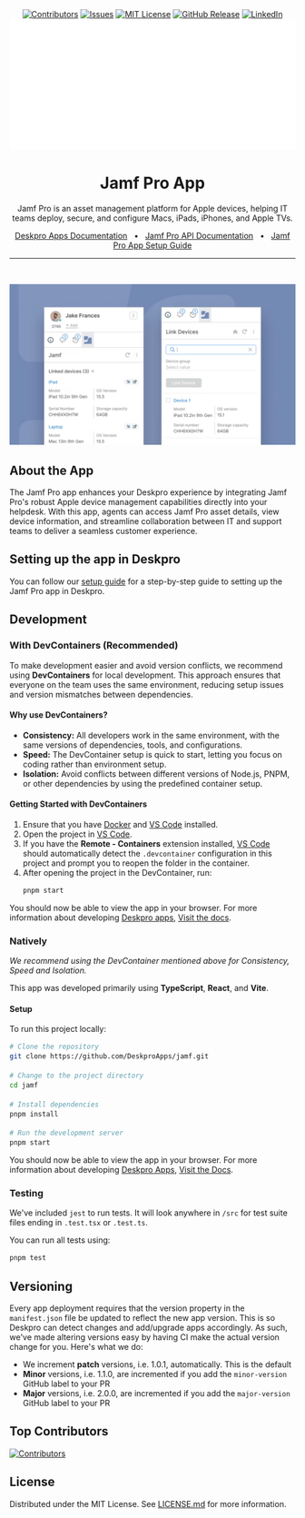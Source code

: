 <div align='center'>
  <a target='_blank' href=''><img src='https://img.shields.io/github/contributors/deskproapps/jamf.svg?style=for-the-badge' alt='Contributors' /></a>
  <a target='_blank' href='https://github.com/deskproapps/jamf/issues'><img src='https://img.shields.io/github/issues/deskproapps/jamf.svg?style=for-the-badge' alt='Issues' /></a>
  <a target='_blank' href='https://github.com/deskproapps/jamf/blob/master/LICENSE.md'><img src='https://img.shields.io/github/license/deskproapps/jamf.svg?style=for-the-badge' alt='MIT License' /></a>
  <a target='_blank' href='https://github.com/deskproapps/jamf/releases'><img src='https://img.shields.io/github/v/release/deskproapps/jamf?style=for-the-badge' alt='GitHub Release' /></a>
  <a target='_blank' href='https://www.linkedin.com/company/deskpro'><img src='https://img.shields.io/badge/-LinkedIn-black.svg?style=for-the-badge&logo=linkedin&colorB=555' alt='LinkedIn' /></a>
  <img src='readme.svg' />
</div>

<div align='center'>
  <h1>Jamf Pro App</h1>
  <p>Jamf Pro is an asset management platform for Apple devices, helping IT teams deploy, secure, and configure Macs, iPads, iPhones, and Apple TVs.</p>
  <a href='https://support.deskpro.com/ga/guides/developers/anatomy-of-an-app' target='_blank'>Deskpro Apps Documentation</a>
  <span>&nbsp;&nbsp;•&nbsp;&nbsp;</span>
  <a href='https://developer.jamf.com/jamf-pro' target='_blank'>Jamf Pro API Documentation</a>
  <span>&nbsp;&nbsp;•&nbsp;&nbsp;</span>
  <a href='./SETUP.md' target='_blank'>Jamf Pro App Setup Guide</a>
  <br />
  <hr />
  <br />
</div>

![screenshot of the Jamf Pro App](./docs/readme/app-screenshot.png)

## **About the App**
The Jamf Pro app enhances your Deskpro experience by integrating Jamf Pro's robust Apple device management capabilities directly into your helpdesk. With this app, agents can access Jamf Pro asset details, view device information, and streamline collaboration between IT and support teams to deliver a seamless customer experience.

## **Setting up the app in Deskpro**
You can follow our [setup guide](./SETUP.md) for a step-by-step guide to setting up the Jamf Pro app in Deskpro.

## Development

### With DevContainers (Recommended)
To make development easier and avoid version conflicts, we recommend using **DevContainers** for local development. This approach ensures that everyone on the team uses the same environment, reducing setup issues and version mismatches between dependencies.

#### Why use DevContainers?
- **Consistency:** All developers work in the same environment, with the same versions of dependencies, tools, and configurations.
- **Speed:** The DevContainer setup is quick to start, letting you focus on coding rather than environment setup.
- **Isolation:** Avoid conflicts between different versions of Node.js, PNPM, or other dependencies by using the predefined container setup.

#### Getting Started with DevContainers
1. Ensure that you have [Docker](https://www.docker.com/get-started) and [VS Code](https://code.visualstudio.com/) installed.
2. Open the project in [VS Code](https://code.visualstudio.com/).
3. If you have the **Remote - Containers** extension installed, [VS Code](https://code.visualstudio.com/) should automatically detect the `.devcontainer` configuration in this project and prompt you to reopen the folder in the container.
4. After opening the project in the DevContainer, run:
   ```bash
   pnpm start
   ```

You should now be able to view the app in your browser. For more information about developing [Deskpro apps](https://www.deskpro.com/apps), [Visit the docs](https://support.deskpro.com/ga/guides/developers/anatomy-of-an-app).

### Natively
_We recommend using the DevContainer mentioned above for Consistency, Speed and Isolation._

This app was developed primarily using **TypeScript**, **React**, and **Vite**.

#### Setup
To run this project locally:

 ```bash
# Clone the repository
git clone https://github.com/DeskproApps/jamf.git

# Change to the project directory
cd jamf

# Install dependencies
pnpm install

# Run the development server
pnpm start
```

You should now be able to view the app in your browser. For more information about developing [Deskpro Apps](https://www.deskpro.com/apps), [Visit the Docs](https://support.deskpro.com/ga/guides/developers/anatomy-of-an-app).

### Testing
We've included `jest` to run tests. It will look anywhere in `/src` for test suite files ending in `.test.tsx` or `.test.ts`.

You can run all tests using:

```bash
pnpm test
```

## Versioning
Every app deployment requires that the version property in the `manifest.json` file be updated to reflect the new app version. This is so Deskpro can detect changes and add/upgrade apps accordingly. As such, we've made altering versions easy by having CI make the actual version change for you. Here's what we do:

* We increment **patch** versions, i.e. 1.0.1, automatically. This is the default
* **Minor** versions, i.e. 1.1.0, are incremented if you add the `minor-version` GitHub label to your PR
* **Major** versions, i.e. 2.0.0, are incremented if you add the `major-version` GitHub label to your PR

## Top Contributors
[![Contributors](https://contrib.rocks/image?repo=deskproapps/jamf)](https://github.com/deskproapps/jamf/graphs/contributors)


## License
Distributed under the MIT License. See [LICENSE.md](LICENSE.md) for more information.
